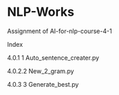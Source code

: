 # NLP-Works
Assignment of AI-for-nlp-course-4-1


Index

4.0.1 1 Auto_sentence_creater.py

4.0.2.2 New_2_gram.py

4.0.3 3 Generate_best.py
